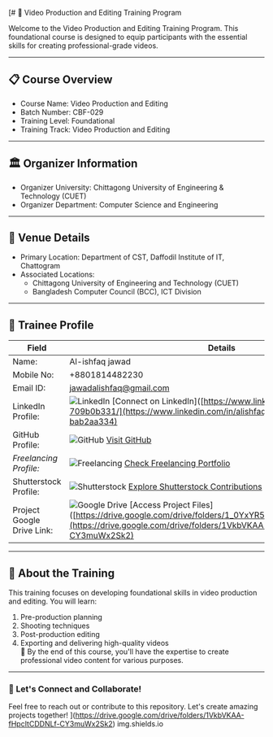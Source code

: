 [# 🎥 Video Production and Editing Training Program  

Welcome to the Video Production and Editing Training Program. This foundational course is designed to equip participants with the essential skills for creating professional-grade videos.  

---

## 📋 Course Overview  
- Course Name: Video Production and Editing  
- Batch Number: CBF-029  
- Training Level: Foundational  
- Training Track: Video Production and Editing  

---

## 🏛 Organizer Information  
- Organizer University: Chittagong University of Engineering & Technology (CUET)  
- Organizer Department: Computer Science and Engineering  

---

## 📍 Venue Details  
- Primary Location: Department of CST, Daffodil Institute of IT, Chattogram  
- Associated Locations:  
  - Chittagong University of Engineering and Technology (CUET)  
  - Bangladesh Computer Council (BCC), ICT Division  

---

## 👤 Trainee Profile  

| Field                   | Details                                                                 |
|-------------------------|-------------------------------------------------------------------------|
| Name:               | Al-ishfaq jawad                                                         |
| Mobile No:          | +8801814482230                                                            |
| Email ID:           | jawadalishfaq@gmail.com                                                 |
| LinkedIn Profile:   | ![LinkedIn](https://img.shields.io/badge/LinkedIn-Connect-blue?logo=linkedin) [Connect on LinkedIn]([https://www.linkedin.com/in/nusrat-jerin-709b0b331/](https://www.linkedin.com/in/alishfaq-jawad-jawad-bab2aa334) |
| GitHub Profile:     | ![GitHub](https://img.shields.io/badge/GitHub-Follow-black?logo=github) [Visit GitHub]([https://github.com/nusratJE](https://github.com/jawadalishfaq)) |
| *Freelancing Profile:*| ![Freelancing](https://img.shields.io/badge/Freelancing-Portfolio-green) [Check Freelancing Portfolio](https://www.fiverr.com/abrar_alvi777) |
| Shutterstock Profile:| ![Shutterstock](https://img.shields.io/badge/Shutterstock-Contribute-red) [Explore Shutterstock Contributions](https://www.shutterstock.com/g/Ali_Ishfaq) |
| Project Google Drive Link: | ![Google Drive](https://img.shields.io/badge/Google%20Drive-Projects-yellowgreen?logo=google-drive) [Access Project Files]([https://drive.google.com/drive/folders/1_0YxYR5avpr8l3Guqqt_rb_qIftryUYT](https://drive.google.com/drive/folders/1VkbVKAA-fHpcItCDDNLf-CY3muWx2Sk2) |

---

## 🚀 About the Training  
This training focuses on developing foundational skills in video production and editing. You will learn:  
1. Pre-production planning  
2. Shooting techniques  
3. Post-production editing  
4. Exporting and delivering high-quality videos  
🎯 By the end of this course, you'll have the expertise to create professional video content for various purposes.  
 

---

### 🎉 Let's Connect and Collaborate!  
Feel free to reach out or contribute to this repository. Let's create amazing projects together!
](https://drive.google.com/drive/folders/1VkbVKAA-fHpcItCDDNLf-CY3muWx2Sk2)
img.shields.io
